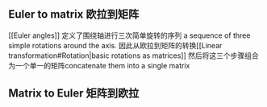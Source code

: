 ## Euler to matrix 欧拉到矩阵
[[Euler angles]] 定义了围绕轴进行三次简单旋转的序列 a sequence of three simple rotations around the axis. 因此从欧拉到矩阵的转换[[Linear transformation#Rotation|basic rotations as matrices]] 然后将这三个步骤组合为一个单一的矩阵concatenate them into a single matrix

## Matrix to Euler 矩阵到欧拉
